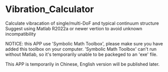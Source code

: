 # Vibration_Calculator
Calculate vibracation of single/multi-DoF and typical continuum structure
Suggest using Matlab R2022a or newer vertion to avoid unknown incompatibility

NOTICE: this APP use 'Symbolic Math Toolbox', please make sure you have added this toolbox on your computer.
'Symbolic Math Toolbox' can't run without Matlab, so it's temporarily unable to be packeged to an 'exe' file.

This APP is temporarily in Chinese, English version will be published later. 
